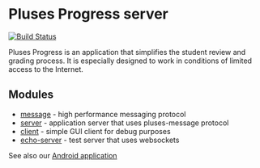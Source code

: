 # Pluses Progress server
[![Build Status](https://travis-ci.com/AlienCoffee/Pluses-Progress-Java-Server.svg?branch=master)](https://travis-ci.com/AlienCoffee/Pluses-Progress-Java-Server)

Pluses Progress is an application that simplifies the student review and grading process.
It is especially designed to work in conditions of limited access to the Internet.

## Modules
- [message](pluses-message/) - high performance messaging protocol
- [server](pluses-server/) - application server that uses pluses-message protocol
- [client](pluses-client/) - simple GUI client for debug purposes
- [echo-server](pluses-server/) - test server that uses websockets

See also our [Android application](https://github.com/AlienCoffee/Pluses-Progress)